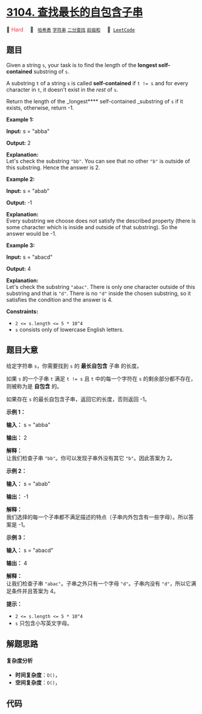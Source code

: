 # [3104. 查找最长的自包含子串](https://leetcode.com/problems/find-longest-self-contained-substring)

🔴 <font color=#ff334b>Hard</font>&emsp; 🔖&ensp; [`哈希表`](/tag/hash-table.md) [`字符串`](/tag/string.md) [`二分查找`](/tag/binary-search.md) [`前缀和`](/tag/prefix-sum.md)&emsp; 🔗&ensp;[`LeetCode`](https://leetcode.com/problems/find-longest-self-contained-substring)

## 题目

Given a string `s`, your task is to find the length of the **longest self-
contained** substring of `s`.

A substring `t` of a string `s` is called **self-contained** if `t != s` and
for every character in `t`, it doesn't exist in the _rest_ of `s`.

Return the length of the _longest**** self-contained _substring of `s` if it
exists, otherwise, return -1.



**Example 1:**

**Input:** s = "abba"

**Output:** 2

**Explanation:**  
Let's check the substring `"bb"`. You can see that no other `"b"` is outside
of this substring. Hence the answer is 2.

**Example 2:**

**Input:** s = "abab"

**Output:** -1

**Explanation:**  
Every substring we choose does not satisfy the described property (there is
some character which is inside and outside of that substring). So the answer
would be -1.

**Example 3:**

**Input:** s = "abacd"

**Output:** 4

**Explanation:**  
Let's check the substring `"abac"`. There is only one character outside of
this substring and that is `"d"`. There is no `"d"` inside the chosen
substring, so it satisfies the condition and the answer is 4.



**Constraints:**

  * `2 <= s.length <= 5 * 10^4`
  * `s` consists only of lowercase English letters.


## 题目大意

给定字符串 `s`，你需要找到 `s` 的 **最长自包含**  子串 的长度。

如果 `s` 的一个子串 `t` 满足 `t != s` 且 `t` 中的每一个字符在 `s` 的剩余部分都不存在，则被称为是 **自包含**  的。

如果存在  `s` 的最长自包含子串，返回它的长度，否则返回 -1。



**示例 1：**

**输入：** s = "abba"

**输出：** 2

**解释：**  
让我们检查子串 `"bb"`。你可以发现子串外没有其它 `"b"`。因此答案为 2。

**示例 2：**

**输入：** s = "abab"

**输出：** -1

**解释：**  
我们选择的每一个子串都不满足描述的特点（子串内外包含有一些字母）。所以答案是 -1。

**示例 3：**

**输入：** s = "abacd"

**输出：** 4

**解释：**  
让我们检查子串 `"abac"`。子串之外只有一个字母 `"d"`。子串内没有 `"d"`，所以它满足条件并且答案为 4。



**提示：**

  * `2 <= s.length <= 5 * 10^4`
  * `s` 只包含小写英文字母。


## 解题思路

#### 复杂度分析

- **时间复杂度**：`O()`，
- **空间复杂度**：`O()`，

## 代码

```javascript

```